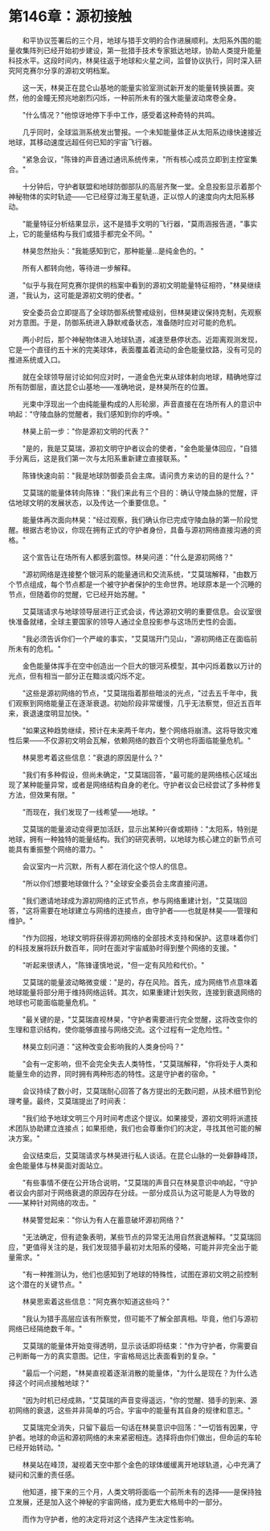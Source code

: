 # 第146章：源初接触

　　和平协议签署后的三个月，地球与猎手文明的合作进展顺利。太阳系外围的能量收集阵列已经开始初步建设，第一批猎手技术专家抵达地球，协助人类提升能量科技水平。这段时间内，林昊往返于地球和火星之间，监督协议执行，同时深入研究阿克赛尔分享的源初文明档案。

　　这一天，林昊正在昆仑山基地的能量实验室测试新开发的能量转换装置。突然，他的金瞳无预兆地剧烈闪烁，一种前所未有的强大能量波动席卷全身。

　　"什么情况？"他惊讶地停下手中工作，感受着这种奇特的共鸣。

　　几乎同时，全球监测系统发出警报。一个未知能量体正从太阳系边缘快速接近地球，其移动速度远超任何已知的宇宙飞行器。

　　"紧急会议，"陈锋的声音通过通讯系统传来，"所有核心成员立即到主控室集合。"

　　十分钟后，守护者联盟和地球防御部队的高层齐聚一堂。全息投影显示着那个神秘物体的实时轨迹——它已经穿过海王星轨道，正以惊人的速度向内太阳系移动。

　　"能量特征分析结果显示，这不是猎手文明的飞行器，"莫雨涵报告道，"事实上，它的能量结构与我们或猎手都完全不同。"

　　林昊忽然抬头："我能感知到它，那种能量...是纯金色的。"

　　所有人都转向他，等待进一步解释。

　　"似乎与我在阿克赛尔提供的档案中看到的源初文明能量特征相符，"林昊继续道，"我认为，这可能是源初文明的使者。"

　　安全委员会立即提高了全球防御系统警戒级别，但林昊建议保持克制，先观察对方意图。于是，防御系统进入静默戒备状态，准备随时应对可能的危机。

　　两小时后，那个神秘物体进入地球轨道，减速至悬停状态。近距离观测发现，它是一个直径约五十米的完美球体，表面覆盖着流动的金色能量纹路，没有可见的推进系统或入口。

　　就在全球领导层讨论如何应对时，一道金色光束从球体射向地球，精确地穿过所有防御层，直达昆仑山基地——准确地说，是林昊所在的位置。

　　光束中浮现出一个由纯能量构成的人形轮廓，声音直接在在场所有人的意识中响起："守陵血脉的觉醒者，我们感知到你的呼唤。"

　　林昊上前一步："你是源初文明的代表？"

　　"是的，我是艾莫瑞，源初文明守护者议会的使者，"金色能量体回应，"自猎手分离后，这是我们第一次与太阳系重新建立直接联系。"

　　陈锋快速向前："我是地球防御委员会主席。请问贵方来访的目的是什么？"

　　艾莫瑞的能量体转向陈锋："我们来此有三个目的：确认守陵血脉的觉醒，评估地球文明的发展状态，以及传达一个重要信息。"

　　能量体再次面向林昊："经过观察，我们确认你已完成守陵血脉的第一阶段觉醒。根据古老协议，你现在拥有正式的守护者身份，具备与源初网络直接沟通的资格。"

　　这个宣告让在场所有人都感到震惊。林昊问道："什么是源初网络？"

　　"源初网络是连接整个银河系的能量通讯和交流系统，"艾莫瑞解释，"由数万个节点组成，每个节点都是一个被守护者保护的生命世界。地球原本是一个沉睡的节点，但随着你的觉醒，它已经开始苏醒。"

　　艾莫瑞请求与地球领导层进行正式会谈，传达源初文明的重要信息。会议室很快准备就绪，全球主要国家的领导人通过全息投影参与这场历史性的会面。

　　"我必须告诉你们一个严峻的事实，"艾莫瑞开门见山，"源初网络正在面临前所未有的危机。"

　　金色能量体挥手在空中创造出一个巨大的银河系模型，其中闪烁着数以万计的光点，但有相当一部分正在黯淡或闪烁不定。

　　"这些是源初网络的节点，"艾莫瑞指着那些暗淡的光点，"过去五千年中，我们观察到网络能量正在逐渐衰退。初始阶段非常缓慢，几乎无法察觉，但近五百年来，衰退速度明显加快。"

　　"如果这种趋势继续，预计在未来两千年内，整个网络将崩溃。这将导致灾难性后果——不仅源初文明会瓦解，依赖网络的数百个文明也将面临能量危机。"

　　林昊思考着这些信息："衰退的原因是什么？"

　　"我们有多种假设，但尚未确定，"艾莫瑞回答，"最可能的是网络核心区域出现了某种能量异常，或者是网络结构自身的老化。守护者议会已经尝试了多种修复方法，但效果有限。"

　　"而现在，我们发现了一线希望——地球。"

　　艾莫瑞的能量波动变得更加活跃，显示出某种兴奋或期待："太阳系，特别是地球，拥有一种独特的能量结构。我们的研究表明，以地球为核心建立的新节点可能具有重振整个网络的潜力。"

　　会议室内一片沉默，所有人都在消化这个惊人的信息。

　　"所以你们想要地球做什么？"全球安全委员会主席直接问道。

　　"我们邀请地球成为源初网络的正式节点，参与网络重建计划，"艾莫瑞回答，"这将需要在地球建立与网络的连接点，由守护者——也就是林昊——管理和维护。"

　　"作为回报，地球文明将获得源初网络的全部技术支持和保护。这意味着你们的科技发展将跃升数百年，同时在面对宇宙威胁时得到整个网络的支援。"

　　"听起来很诱人，"陈锋谨慎地说，"但一定有风险和代价。"

　　艾莫瑞的能量波动略微变缓："是的，存在风险。首先，成为网络节点意味着地球能量将部分用于维持网络运转。其次，如果重建计划失败，连接到衰退网络的地球也可能面临能量危机。"

　　"最关键的是，"艾莫瑞直视林昊，"守护者需要进行完全觉醒，这将改变你的生理和意识结构，使你能够直接与网络交流。这个过程有一定危险性。"

　　林昊立刻问道："这种改变会影响我的人类身份吗？"

　　"会有一定影响，但不会完全失去人类特性，"艾莫瑞解释，"你将处于人类和能量生命的边界，同时拥有两种形态的特性。这是守护者的宿命。"

　　会议持续了数小时，艾莫瑞耐心回答了各方提出的无数问题，从技术细节到伦理考量。最终，艾莫瑞提出了时间表：

　　"我们给予地球文明三个月时间考虑这个提议。如果接受，源初文明将派遣技术团队协助建立连接点；如果拒绝，我们也会尊重你们的决定，寻找其他可能的解决方案。"

　　会议结束后，艾莫瑞请求与林昊进行私人谈话。在昆仑山脉的一处僻静峰顶，金色能量体与林昊面对面站立。

　　"有些事情不便在公开场合说明，"艾莫瑞的声音只在林昊意识中响起，"守护者议会内部对于网络衰退的原因存在分歧。一部分成员认为这可能是人为导致的——某种针对网络的攻击。"

　　林昊警觉起来："你认为有人在蓄意破坏源初网络？"

　　"无法确定，但有迹象表明，某些节点的异常无法用自然衰退解释。"艾莫瑞回应，"更值得关注的是，我们发现猎手最初对太阳系的侵略，可能并非完全出于能量需求。"

　　"有一种推测认为，他们也感知到了地球的特殊性，试图在源初文明之前控制这个潜在的关键节点。"

　　林昊思索着这些信息："阿克赛尔知道这些吗？"

　　"我认为猎手高层应该有所察觉，但可能不了解全部真相。毕竟，他们与源初网络已经隔绝数千年。"

　　艾莫瑞的能量体开始变得透明，显示谈话即将结束："作为守护者，你需要自己判断每一方的真实意图。记住，宇宙格局远比表面看到的复杂。"

　　"最后一个问题，"林昊直视着逐渐消散的能量体，"为什么是现在？为什么选择这个时间点接触地球？"

　　"因为时机已经成熟，"艾莫瑞的声音变得遥远，"你的觉醒、猎手的到来、源初网络的衰退，这些并非简单的巧合。宇宙中的能量有其自身的规律和意志。"

　　艾莫瑞完全消失，只留下最后一句话在林昊意识中回荡："一切皆有因果，守护者。地球的命运和源初网络的未来紧密相连。选择将由你们做出，但命运的车轮已经开始转动。"

　　林昊站在峰顶，凝视着天空中那个金色的球体缓缓离开地球轨道，心中充满了疑问和沉重的责任感。

　　他知道，接下来的三个月，人类文明将面临一个前所未有的选择——是保持独立发展，还是加入这个神秘的宇宙网络，成为更宏大格局中的一部分。

　　而作为守护者，他的决定将对这个选择产生决定性影响。 